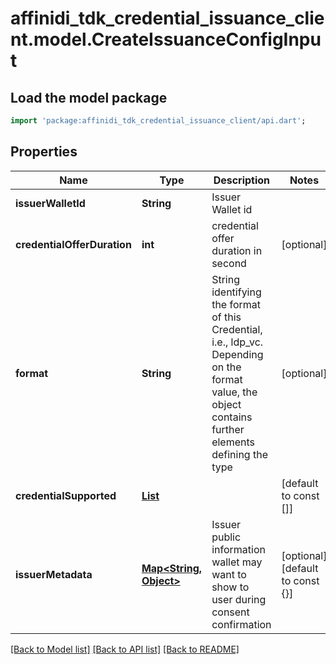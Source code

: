 # affinidi_tdk_credential_issuance_client.model.CreateIssuanceConfigInput

## Load the model package

```dart
import 'package:affinidi_tdk_credential_issuance_client/api.dart';
```

## Properties

| Name                        | Type                                                                                                                | Description                                                                                                                                           | Notes                            |
| --------------------------- | ------------------------------------------------------------------------------------------------------------------- | ----------------------------------------------------------------------------------------------------------------------------------------------------- | -------------------------------- |
| **issuerWalletId**          | **String**                                                                                                          | Issuer Wallet id                                                                                                                                      |
| **credentialOfferDuration** | **int**                                                                                                             | credential offer duration in second                                                                                                                   | [optional]                       |
| **format**                  | **String**                                                                                                          | String identifying the format of this Credential, i.e., ldp_vc. Depending on the format value, the object contains further elements defining the type | [optional]                       |
| **credentialSupported**     | [**List<CreateIssuanceConfigInputCredentialSupportedInner>**](CreateIssuanceConfigInputCredentialSupportedInner.md) |                                                                                                                                                       | [default to const []]            |
| **issuerMetadata**          | [**Map<String, Object>**](Object.md)                                                                                | Issuer public information wallet may want to show to user during consent confirmation                                                                 | [optional] [default to const {}] |

[[Back to Model list]](../README.md#documentation-for-models) [[Back to API list]](../README.md#documentation-for-api-endpoints) [[Back to README]](../README.md)
